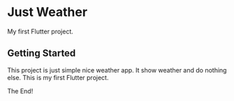 # Just Weather

My first Flutter project.

## Getting Started

This project is just simple nice weather app. It show weather and do nothing else.
This is my first Flutter project.

The End!
